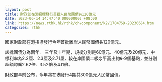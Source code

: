 ```yaml
---
layout: post
title: 財政部在港招標發行首批人民幣國債共120億元
date: 2023-06-14 14:47:40.000000000 +08:00
link: https://news.rthk.hk/rthk/ch/component/k2/1704769-20230614.htm
categories: rthk
---
```


國家財政部在港招標發行今年首批離岸人民幣國債共120億元。

該批國債分為兩年、 三年及十年期，規模分別是60億元、40億元及20億元，中標利率為2.2厘、2.3厘及2.71厘，較在岸國債二級水平高出約6-9個基點，並分別超額認購2.62倍、3.52倍及4.11倍。

財政部早前公布，今年將在港發行4期共300億元人民幣國債。

